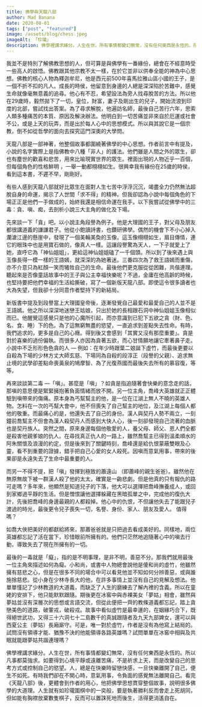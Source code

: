 ```yaml
---
title: 佛學與天龍八部
author: Mad Banana
date: 2020-08-01
tags: ["post", "featured"]
image: /assets/blog/chess.jpeg
imageAlt: 「珍瓏」
description: 佛學裡講求緣分。人生在世，所有事情都變幻無常，沒有任何東西是永恆的。所以凡事都莫強求。如要得到心境平靜或遠離苦痛，不是祈求上天，而是改變自己的思考方式或控制自己的慾望。人，總是在快樂時留戀快感，一旦快樂離開了自己，便生不如死。有時我們卻在不開心時，意氣用事，令負面的感覺無法離開自己。看完《天龍八部》後，更體會到作者的用心，他把佛學思想貫穿整個故事，說明很多佛學的大道理。人生就有如珍瓏圍棋中的一奕般，要是執著勝利反而會走上死胡同，但如能有胸襟放棄數隻棋子，反而可以置誅死地而後生，活得更消遙自在。
---
```


我並不是特別了解佛教思想的人，但可算是與佛學有一番緣份，總會在不經意時受一些高人的啟悟。佛教跟其他宗教不太一樣，在於它並非以供奉全能的神為中心思想。佛教的核心人物為釋迦牟尼，他是西元前500年喜馬拉雅山區小國的王子，是一個不折不扣的凡人。成長的時侯，他留意到身邊的人總是深深陷於苦難中，感覺生命就像毫無意義的追尋。他心有不忍，希望設法為旁人找尋脫苦的方法。所以他在29歲時，毅然拋下了一切，皇位，財富，妻子及剛出生的兒子，開始流浪到印度的北部，嘗試找出答案。為了尋求解脫，他遍訪名師，最後自己苦行六年，思索人類多種痛苦的本質、原因及解決辦法。他明白到一切苦痛並非來自於厄運或社會不公，或是上天的玩弄，而是出於每人心中的思想模式。所以與其說它是一個宗教，倒不如從哲學的面向去探究這門深奧的大學問。

天龍八部是一部神著，他整個故事都圍繞著佛學的中心思想。作者前言中有提及，小說的名字實際上是指佛教中八種「非人」的護法。他們雖是人間之外的眾生，卻也有塵世的歡喜和悲苦，用來比喻現實世界的眾生。裡面出現的人物近乎一百個，但每個角色的性格鮮明 ，一舉一動都栩栩如生。很興幸我有緣份在25歲的時侯，看到這本書，不遲不早，剛剛好。

有些人感到天龍八部就好比眾生在面對人生七苦中浮浮沉沉，竭盡全力仍然無法超脫自身的命運，揭示了人世間「求不得」的精神。但我卻認為小說中每個角色的下場正正是他們一手做成的，始終我還是相信命運在我手。以下我嘗試從佛學中的三毒：貪、嗔、痴，去剖析小說三大主角的做化及下場。

先來談一下「貪」吧。以小說主角段譽為例子。他是大理國的王子，對父母及朋友都很講道義的謙謙君子。他從小飽讀詩書，也鑽研佛學。偶然的機會下不小心掉入瀾滄江邊的懸崖中，發現了一個美輪美奐的玉像。這玉像栩栩如生，眉目傳情，連它的眼珠中也是用寶石做的，像真人一樣。這讓段譽驚為天人，一下子就愛上了她，直呼它為「神仙姐姐」，更給這神仙姐姐磕了一千個頭。所以到了後來遇上與玉像長得一模一樣的王語嫣，就深深的為她著迷。三番四次為了救王語嫣而重傷，亦不介意只為紅顏一笑而犧牲自己的生命。最後他們更克服從從困難，共偕連理。聽起來是否像童話故事中的王子與公主幸福快樂呢？不過，金庸在他高齡的時候，也堅持要把他們幸福的生活給撕破，寫了一個新版天龍八部。即使這令很多讀者也大為失望，但我卻十分同意作者堅持下的新結局。

新版書中提及到段譽當上大理國皇帝後，逐漸發覺自己最愛和最愛自己的人並不是王語嫣。他之所以深深地迷戀王姑娘，只出於她的長相跟石洞中神仙姐姐玉像相似而已。他醒覺這感覺只是他的心魔所引起，而亦意識到已犯下五欲之貪（財、色、名、食、睡）下的色。為了這無窮無盡的慾望，一直追求到差點失去性命。有時，我們追求的，更多是自己的心癮。得到後又會感到「其實又沒有那麼重要」。貪是對於喜樂的過份偏執。而很多人亦因為貪著五欲，而心甘情願地讓它牽著鼻子走。小說中不乏形形色色貪的人 — 例如：在年少時跟葉二娘誕下虛竹，而最後更要以自殺為下場的少林方丈大師玄慈、下場同為自殺的段淳正（段譽的父親）、追求無止境的武學卻差點命喪黃泉的鳩摩智、為了光復燕國而最後失去所有的慕容復，等等。

再來談談第二毒 —「嗔」。甚麼是「嗔」？如貪是指追隨著會快樂的意念走的話，那嗔的意思便是緊緊擁抱著負面情緒而放不開。另一位主角，喬峰大英雄就正正體驗到嗔帶來的傷痛。原本身為丐幫幫主的他，是一位在江湖上無人不曉的英雄人物。怎料在一次的丐幫大會中，他不但喪失了自己幫主的地位，及江湖上每個人都他的敬重。而最痛心的是，他還失去了自己的身份。漢人與契丹人勢不兩立，一刻鐘前喬幫主不但會為漢人殺契丹人而感到大快人心，後一刻卻發現自己流著的血脈也是契丹族人。突然之間，原來身邊每個他敬愛的人，養父母、師父、恩人們全都是殺害他親爹娘的仇人。在尋找真正仇人的一路上，雖然喬幫主已得到溫柔順水的阿朱關懷及浪漫的約定，但是後來到了關鍵時刻，喬峰還是給仇恨蒙蔽雙眼及心靈，看不到重要的證據，錯手把自己心愛的女人殺死。因嗔而意氣用事，帶來的後果卻是永遠失去了生命中最重要的人。

而另一不得不提，把「嗔」發揮到極致的蕭遠山 （即蕭峰的親生爸爸）。雖然他在無原無故下被一群漢人殺了他的太太，確實是一齣悲劇。但是他真的只有報仇的路可走嗎？多年來，他顯然是知道兒子的下落，他大可以選擇把喬峰撫養成人，或回到家鄉過平靜的生活。但是憎恨讓他選擇躲藏在黑暗孤單之中，完成他的復仇大計，先後把喬峰的身邊最親的人都殺掉。他心中的仇恨，不但讓他失去了能跟兒子渡過的時光，最後更令兒子喪失一切，名譽、身份、家人、朋友及愛人。 值得嗎？

如喬大俠把美好的都獻給將來，那蕭爸爸就是只把過去看成美好的。同樣地，兩位英雄都忘記了活在當下，珍惜眼前所擁有的。他們只茫然地追隨著心中的嗔去行動，導致失去了現在所擁有的一切。

最後的一毒就是「癡」，指的是不明事理，是非不明，善惡不分。那我們就用最後一位主角來描述如何為癡。小和尚，或書中人物總會說他是傻和尚的虛竹，他雖然擁有慈悲之心，但是在很多不同的場合中可以看見他並不知如何分辨善惡，或與誰施捨慈悲。從小身在少林寺長大的他，在許多事情上並沒有自己的見解及想法。他單單慬記了少林教道的大道義，而缺乏了人生的磨練去了解內裡的含義。所以在童姥的安排下，他只能默默跟隨。期後更在冰窖中與赤裸美女「夢姑」相會，雖然與夢姑並沒有深層次的思想或言語交流，但從此便把一齊的教條道義都忘記，踏上貪戀美色的道路，破葷戎，破殺戎。故事中看似虛竹是最幸運的，在姻緣巧合下，既得絕世武功，又得三十六洞七十二島數千的真誠跟隨者及九天九部婢女，還可以與西夏公主（夢姑）長廂廝守。可是，唯一對於虛竹，作者是沒有為他寫上結局的。試問沒有領導才能、猶豫不決的他能領導各路英雄嗎？試問單單在冰窖中相與及共眠就能跟夢姑共諧連理嗎？

佛學裡講求緣分。人生在世，所有事情都變幻無常，沒有任何東西是永恆的。所以凡事都莫強求。如要得到心境平靜或遠離苦痛，不是祈求上天，而是改變自己的思考方式或控制自己的慾望。人，總是在快樂時留戀快感，一旦快樂離開了自己，便生不如死。有時我們卻在不開心時，意氣用事，令負面的感覺無法離開自己。看完《天龍八部》後，更體會到作者的用心，他把佛學思想貫穿整個故事，說明很多佛學的大道理。人生就有如珍瓏圍棋中的一奕般，要是執著勝利反而會走上死胡同，但如能有胸襟放棄數隻棋子，反而可以置誅死地而後生，活得更消遙自在。